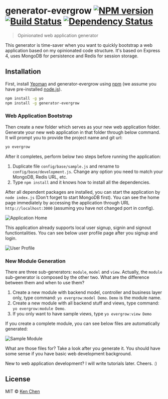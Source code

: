 # generator-evergrow [![NPM version][npm-image]][npm-url] [![Build Status][travis-image]][travis-url] [![Dependency Status][daviddm-image]][daviddm-url]
> Opinionated web application generator

This generator is time-saver when you want to quickly bootstrap a web application based on my opinionated code structure.  It's based on Express 4, uses MongoDB for persistence and Redis for session storage.  

## Installation

First, install [Yeoman](http://yeoman.io) and generator-evergrow using [npm](https://www.npmjs.com/) (we assume you have pre-installed [node.js](https://nodejs.org/)).

```bash
npm install -g yo
npm install -g generator-evergrow
```

### Web Application Bootstrap

Then create a new folder which serves as your new web application folder.  Generate your new web application in that folder through below command.  It will prompt you to provide the project name and git url:  

```bash
yo evergrow
```

After it completes, perform below two steps before running the application:  

1. Duplicate file `config/base/sample.js` and rename to `config/base/development.js`.  Change any option you need to match your MongoDB, Redis URL, etc.  
2. Type `npm install` and it knows how to install all the dependencies.  

After all dependent packages are installed, you can start the application by `node index.js` (Don't forget to start MongoDB first).  You can see the home page immediately by accessing the application through URL `http://localhost:3000` (assuming you have not changed port in config).

![Application Home](http://thinkingincrowd.u.qiniudn.com/generator-evergrow-home.png)

This application already supports local user signup, signin and signout functiontalities.  You can see below user profile page after you signup and login.  

![User Profile](http://thinkingincrowd.u.qiniudn.com/generator-evergrow-user-profile.png)

### New Module Generation

There are three sub-generators: `module`, `model` and `view`.  Actually, the `module` sub-generator is composed by the other two.  What are the difference between them and when to use them?  

1. Create a new module with backend model, controller and business layer only, type command: `yo evergrow:model Demo`.  `Demo` is the module name.
2. Create a new module with all backend stuff and views, type command: `yo evergrow:module Demo`.  
3. If you only want to have sample views, type `yo evergrow:view Demo`

If you create a complete module, you can see below files are automatically generated:  

![Sample Module](http://thinkingincrowd.u.qiniudn.com/generator-evergrow-sample-module.png)

What are those files for?  Take a look after you generate it.  You should have some sense if you have basic web development background.  

New to web application development?  I will write tutorials later.  Cheers.  :)


## License

MIT © [Ken Chen](http://www.thinkingincrowd.me)


[npm-image]: https://badge.fury.io/js/generator-evergrow.svg
[npm-url]: https://npmjs.org/package/generator-evergrow
[travis-image]: https://travis-ci.org/kenspirit/generator-evergrow.svg?branch=master
[travis-url]: https://travis-ci.org/kenspirit/generator-evergrow
[daviddm-image]: https://david-dm.org/kenspirit/generator-evergrow.svg?theme=shields.io
[daviddm-url]: https://david-dm.org/kenspirit/generator-evergrow
